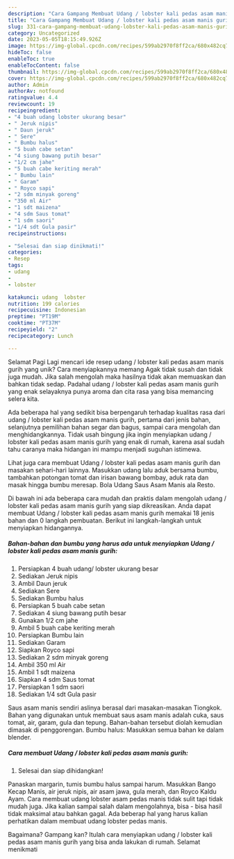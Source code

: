 ```yaml
---
description: "Cara Gampang Membuat Udang / lobster kali pedas asam manis gurih yang Enak"
title: "Cara Gampang Membuat Udang / lobster kali pedas asam manis gurih yang Enak"
slug: 331-cara-gampang-membuat-udang-lobster-kali-pedas-asam-manis-gurih-yang-enak
category: Uncategorized
date: 2023-05-05T18:15:49.926Z
image: https://img-global.cpcdn.com/recipes/599ab2970f8ff2ca/680x482cq70/udang-lobster-kali-pedas-asam-manis-gurih-foto-resep-utama.jpg
hideToc: false
enableToc: true
enableTocContent: false
thumbnail: https://img-global.cpcdn.com/recipes/599ab2970f8ff2ca/680x482cq70/udang-lobster-kali-pedas-asam-manis-gurih-foto-resep-utama.jpg
cover: https://img-global.cpcdn.com/recipes/599ab2970f8ff2ca/680x482cq70/udang-lobster-kali-pedas-asam-manis-gurih-foto-resep-utama.jpg
author: Admin
authorAv: notfound
ratingvalue: 4.4
reviewcount: 19
recipeingredient:
- "4 buah udang lobster ukurang besar"
- " Jeruk nipis"
- " Daun jeruk"
- " Sere"
- " Bumbu halus"
- "5 buah cabe setan"
- "4 siung bawang putih besar"
- "1/2 cm jahe"
- "5 buah cabe keriting merah"
- " Bumbu lain"
- " Garam"
- " Royco sapi"
- "2 sdm minyak goreng"
- "350 ml Air"
- "1 sdt maizena"
- "4 sdm Saus tomat"
- "1 sdm saori"
- "1/4 sdt Gula pasir"
recipeinstructions:

- "Selesai dan siap dinikmati!"
categories:
- Resep
tags:
- udang
- 
- lobster

katakunci: udang  lobster 
nutrition: 199 calories
recipecuisine: Indonesian
preptime: "PT19M"
cooktime: "PT37M"
recipeyield: "2"
recipecategory: Lunch

---
```



Selamat Pagi Lagi mencari ide resep udang / lobster kali pedas asam manis gurih yang unik? Cara menyiapkannya memang Agak tidak susah dan tidak juga mudah. Jika salah mengolah maka hasilnya tidak akan memuaskan dan bahkan tidak sedap. Padahal udang / lobster kali pedas asam manis gurih yang enak selayaknya punya aroma dan cita rasa yang bisa memancing selera kita.


Ada beberapa hal yang sedikit bisa berpengaruh terhadap kualitas rasa dari udang / lobster kali pedas asam manis gurih, pertama dari jenis bahan, selanjutnya pemilihan bahan segar dan bagus, sampai cara mengolah dan menghidangkannya. Tidak usah bingung jika ingin menyiapkan udang / lobster kali pedas asam manis gurih yang enak di rumah, karena asal sudah tahu caranya maka hidangan ini mampu menjadi suguhan istimewa.

Lihat juga cara membuat Udang / lobster kali pedas asam manis gurih dan masakan sehari-hari lainnya. Masukkan udang lalu aduk bersama bumbu, tambahkan potongan tomat dan irisan bawang bombay, aduk rata dan masak hingga bumbu meresap. Bola Udang Saus Asam Manis ala Resto.


Di bawah ini ada beberapa cara mudah dan praktis dalam mengolah udang / lobster kali pedas asam manis gurih yang siap dikreasikan. Anda dapat membuat Udang / lobster kali pedas asam manis gurih memakai 18 jenis bahan dan 0 langkah pembuatan. Berikut ini langkah-langkah untuk menyiapkan hidangannya.

<!--inarticleads1-->

##### Bahan-bahan dan bumbu yang harus ada untuk menyiapkan Udang / lobster kali pedas asam manis gurih:

1. Persiapkan 4 buah udang/ lobster ukurang besar
1. Sediakan  Jeruk nipis
1. Ambil  Daun jeruk
1. Sediakan  Sere
1. Sediakan  Bumbu halus
1. Persiapkan 5 buah cabe setan
1. Sediakan 4 siung bawang putih besar
1. Gunakan 1/2 cm jahe
1. Ambil 5 buah cabe keriting merah
1. Persiapkan  Bumbu lain
1. Sediakan  Garam
1. Siapkan  Royco sapi
1. Sediakan 2 sdm minyak goreng
1. Ambil 350 ml Air
1. Ambil 1 sdt maizena
1. Siapkan 4 sdm Saus tomat
1. Persiapkan 1 sdm saori
1. Sediakan 1/4 sdt Gula pasir


Saus asam manis sendiri aslinya berasal dari masakan-masakan Tiongkok. Bahan yang digunakan untuk membuat saus asam manis adalah cuka, saus tomat, air, garam, gula dan tepung. Bahan-bahan tersebut diolah kemudian dimasak di penggorengan. Bumbu halus: Masukkan semua bahan ke dalam blender. 

<!--inarticleads2-->

##### Cara membuat Udang / lobster kali pedas asam manis gurih:


1. Selesai dan siap dihidangkan!

Panaskan margarin, tumis bumbu halus sampai harum. Masukkan Bango Kecap Manis, air jeruk nipis, air asam jawa, gula merah, dan Royco Kaldu Ayam. Cara membuat udang lobster asam pedas manis tidak sulit tapi tidak mudah juga. Jika kalian sampai salah dalam mengolahnya, bisa - bisa hasil tidak maksimal atau bahkan gagal. Ada beberap hal yang harus kalian perhatikan dalam membuat udang lobster pedas manis. 

Bagaimana? Gampang kan? Itulah cara menyiapkan udang / lobster kali pedas asam manis gurih yang bisa anda lakukan di rumah. Selamat menikmati
